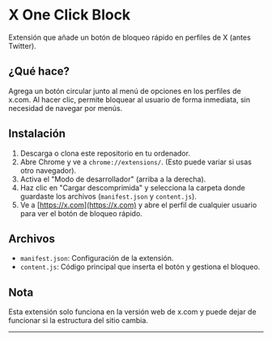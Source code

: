 # X One Click Block

Extensión que añade un botón de bloqueo rápido en perfiles de X (antes Twitter).

## ¿Qué hace?

Agrega un botón circular junto al menú de opciones en los perfiles de x.com. Al hacer clic, permite bloquear al usuario de forma inmediata, sin necesidad de navegar por menús.

## Instalación

1. Descarga o clona este repositorio en tu ordenador.
2. Abre Chrome y ve a `chrome://extensions/`. (Esto puede variar si usas otro navegador).
3. Activa el "Modo de desarrollador" (arriba a la derecha).
4. Haz clic en "Cargar descomprimida" y selecciona la carpeta donde guardaste los archivos (`manifest.json` y `content.js`).
5. Ve a [https://x.com](https://x.com) y abre el perfil de cualquier usuario para ver el botón de bloqueo rápido.

## Archivos

- `manifest.json`: Configuración de la extensión.
- `content.js`: Código principal que inserta el botón y gestiona el bloqueo.

## Nota

Esta extensión solo funciona en la versión web de x.com y puede dejar de funcionar si la estructura del sitio cambia.

---